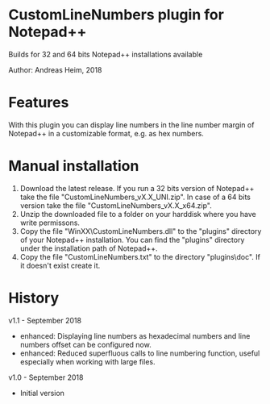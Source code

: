 # CustomLineNumbers plugin for Notepad++

Builds for 32 and 64 bits Notepad++ installations available

Author: Andreas Heim, 2018


# Features

With this plugin you can display line numbers in the line number margin of Notepad++ in a customizable format, e.g. as hex numbers.


# Manual installation

1. Download the latest release. If you run a 32 bits version of Notepad++ take the file "CustomLineNumbers_vX.X_UNI.zip". In case of a 64 bits version take the file "CustomLineNumbers_vX.X_x64.zip".
2. Unzip the downloaded file to a folder on your harddisk where you have write permissons.
3. Copy the file "WinXX\CustomLineNumbers.dll" to the "plugins" directory of your Notepad++ installation. You can find the "plugins" directory under the installation path of Notepad++.
4. Copy the file "CustomLineNumbers.txt" to the directory "plugins\doc". If it doesn't exist create it.


# History

v1.1 - September 2018
* enhanced: Displaying line numbers as hexadecimal numbers and line numbers offset can be configured now.
* enhanced: Reduced superfluous calls to line numbering function, useful especially when working with large files.

v1.0 - September 2018
* Initial version
